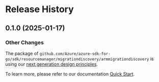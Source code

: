 # Release History

## 0.1.0 (2025-01-17)
### Other Changes

The package of `github.com/Azure/azure-sdk-for-go/sdk/resourcemanager/migrationdiscovery/armmigrationdiscovery` is using our [next generation design principles](https://azure.github.io/azure-sdk/general_introduction.html).

To learn more, please refer to our documentation [Quick Start](https://aka.ms/azsdk/go/mgmt).